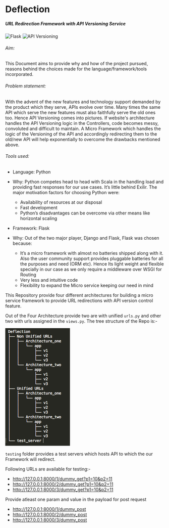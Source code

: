 # Deflection
##### URL Redirection Framework with API Versioning Service

![Flask](http://flask.pocoo.org/docs/0.10/_static/flask.png)
![API Versioning ](http://justonesandzeros.typepad.com/images/2013/PlmApiVersioning/timeline.png)

###### Aim: 
This Document aims to provide why and how of the project pursued, reasons behind the choices made for the language/framework/tools incorporated.

###### Problem statement: 
With the advent of the new features and technology support demanded by the product which they serve, APIs evolve over time. Many times the same API which serve the new features must also faithfully serve the old ones too. Hence API Versioning comes into pictures. If website's architecture handles the API Versioning logic in the Controllers, code becomes messy, convoluted and difficult to maintain.
A Micro Framework which handles the logic of the Versioning of the API and accordingly redirecting them to the old/new API will help exponentially to overcome the drawbacks mentioned above.

###### Tools used:

- Language: Python
- Why: Python competes head to head with Scala in the handling load and providing fast responses for our use cases. It’s little behind Exilir. The major motivation factors for choosing Python were:
	- Availability of resources at our disposal
	- Fast development
	- Python’s disadvantages can be overcome via other means like horizontal scaling
	
- Framework: Flask
- Why: Out of the two major player, Django and Flask, Flask was chosen because:
	- It’s a micro framework with almost no batteries shipped along with it. Also the  user community support provides pluggable batteries for all the purposes and need (ORM etc). Hence Its light weight and flexible specially in our case as we only require a middleware over WSGI for Routing
	- Very less and intuitive code
	- Flexibility to expand the Micro service keeping our need in mind

This Repository provide four different architectures for building a micro service framework to provide URL redirections with API version control feature.

Out of the Four Architecture provide two are with unified `urls.py` and other two with urls assigned in the `views.py`.
The tree structure of the Repo is:-

![Repo Tree](https://github.com/nimeshkverma/Deflection/blob/master/images/Repo_tree.jpg)

`testing` folder provides a test servers which hosts API to which the our Framework will redirect.

Following URLs are available for testing:-

- http://127.0.0.1:8000/1/dummy_get?p1=10&p2=11
- http://127.0.0.1:8000/2/dummy_get?p1=10&p2=11
- http://127.0.0.1:8000/3/dummy_get?p1=10&p2=11

Provide atleast one param and value in the payload for post request
- http://127.0.0.1:8000/1/dummy_post
- http://127.0.0.1:8000/2/dummy_post
- http://127.0.0.1:8000/3/dummy_post
